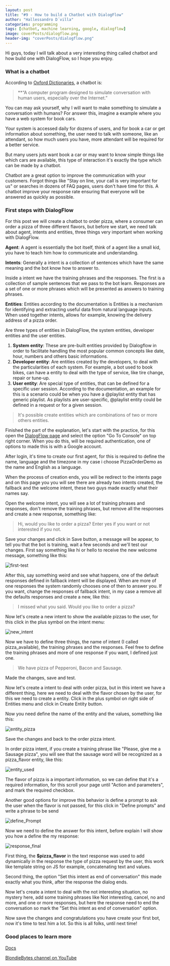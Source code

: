 ```yaml
---
layout: post
title: "#9 - How to build a Chatbot with DialogFlow"
author: "Hallessandro D´villa"
categories: programming
tags: [chatbot, machine learning, google, dialogflow]
image: coverPosts/dialogflow.png
header-img: "coverPosts/dialogflow.png"
---
```

Hi guys, today I will talk about a very interesting thing called chatbot and how build one with DialogFlow, so I hope you enjoy. 

### What is a chatbot

According to [Oxford Dictionaries](https://en.oxforddictionaries.com/definition/chatbot), a chatbot is:

> **“A computer program designed to simulate conversation with human users, especially over the Internet.” 

You can may ask yourself, why I will want to make something to simulate a conversation with humans? For answer this, imagine a example where you have a web system for book cars. 

Your system is accessed daily for dozens of users, and for book a car or get information about something, the user need to talk with someone, like an attendant,  so how much users you have, more attendant will be required for a better service. 

But many users juts want book a car or may want  to know simple things like which cars are available, this type of interaction it's exactly the type which can be made by a chatbot.

Chatbot are a great option to improve the communication with your customers. Forgot things like "Stay on line, your call is very important for us" or searches in dozens of FAQ pages, users don't have time for this. A chatbot improve your response rate ensuring that everyone will be answered as quickly as possible. 

### First steps with DialogFlow

For this post we will create a chatbot to order pizza, where a consumer can order a pizza of three different flavors, but before we start, we need talk about agent, intents and entities, three things very important when working with DialogFlow. 

**Agent**: A agent is essentially the bot itself, think of a agent like a small kid, you have to teach him how to communicate and understanding. 

**Intents**: Generally a intent is a collection of sentences which have the same meaning and the bot know how to answer to. 

Inside a intent we have the training phrases and the responses. The first is a collection of sample sentences that we pass to the bot learn. Responses are a set of one or more phrases which will be presented as answers to training phrases. 

**Entities**: Entities according to the documentation is Entities is a mechanism for identifying and extracting useful data from natural language inputs.  When used together intents, allows for example, knowing the delivery address of a pizza order. 

Are three types of entities in DialogFlow, the system entities, developer entities and the user entities. 

1. **System entity**: These are pre-built entities provided by Dialogflow in order to facilitate handling the most popular common concepts like date, hour, numbers and others basic informations. 
2. **Developer entity**: Are entities created by the developers, to deal with the particularities of each system. For example, a bot used to book bikes, can have a entity to deal with the type of service, like tire change, repair or tune-up.
3. **User entity**: Are special type of entities, that can be defined for a specific user session. According to the documentation, an example for this is a scenario could be when you have a @playlist entity that has generic playlist. As playlists are user-specific, @playlist entity could be defined in a request or for a given session.

> It's possible create entities which are combinations of two or more others entities. 

Finished the part of the explanation, let's start with the practice, for this open the [DialogFlow page](https://dialogflow.com/) and select the option "Go To Console" on top right corner. When you do this, will be required authentication, one of options to made this is with a Google account. 

After login, it's time to create our first agent, for this is required to define the name, language and the timezone in my case i choose PizzaOrderDemo as the name and English as a language. 

When the process of creation ends, you will be redirect to the intents page and on this page you you will see there are already two intents created, the fallback and the welcome intent, these two guys made exactly what their names say. 

Open the welcome intent, you will see a lot of training phrases and responses, don't remove the training phrases, but remove all the responses and create a new response, something like:

> Hi, would you like to order a pizza? Enter yes if you want or not interested if you not.

Save your changes and click in Save button, a message will be appear, to tell you that the bot is training, wait a few seconds and we'll test our changes. First say something like hi or hello to receive the new welcome message, something like this: 

![first-test](../assets/img/post9/first-test.png)

After this, say something weird and see what happens, one of the default responses defined in fallback intent will be displayed. When are more of one responses the system randomly chooses one of then to answer you. If you want, change the responses of fallback intent, in my case a remove all the defaults responses and create a new, like this: 

> I missed what you said. Would you like to order a pizza?

Now let's create a new intent to show the available pizzas to the user, for this click in the plus symbol on the intent menu:

![new_intent](../assets/img/post9/new_intent.png)

Now we have to define three things, the name of intent (I called pizza_available), the training phrases and the responses. Feel free to define the training phrases and more of one response if you want, I defined just one.

>  We have pizza of Pepperoni, Bacon and Sausage.

Made the changes, save and test. 

Now let's create a intent to deal with order pizza, but in this intent we have a different thing, here we need to deal with the flavor chosen by the user, for this we need to create a entity. Click in the plus symbol on right side of Entities menu and click in Create Entity button. 

Now you need define the name of the entity and the values, something like this:

 ![entity_pizza](../assets/img/post9/entity_pizza.png)

Save the changes and back to the order pizza intent. 

In order pizza intent, if you create a training phrase like "Please, give me a Sausage pizza", you will see that the sausage word will be recognized as a pizza_flavor entity, like this:

![entity_used](../assets/img/post9/entity_used.png)

The flavor of pizza is a important information, so we can define that it's a  required information, for this scroll your page until "Action and parameters", and mark the required checkbox. 

Another good options for improve this behavior is define a prompt to ask the user when the flavor is not passed, for this click in "Define prompts" and write a phrase to be send

![define_Prompt](../assets/img/post9/define_Prompt.png) 

Now we need to define the answer for this intent, before explain I will show you how a define the my response: 

![response_final](../assets/img/post9/response_final.png)

First thing, the **$pizza_flavor** in the text response was used to add dynamically in the response the type of pizza request by the user, this work like template string on JS for example, concatenating text and values. 

Second thing, the option "Set this intent as end of conversation" this made exactly what you think, after the response the dialog ends. 

Now let's create a intent to deal with the not interesting situation, no mystery here, add some training phrases like Not interesting, cancel, no and more, and one or more responses, but here the response need to end the conversation so mark the "Set this intent as end of conversation" option. 

Now save the changes and congratulations you have create your first bot, now it's time to test him a lot. So this is all folks, until next time!  

### Good places to learn more

[Docs](https://dialogflow.com/docs)

[BlondieBytes channel on YouTube](https://www.youtube.com/watch?v=yFyNouueu2g)

